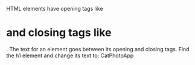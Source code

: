 HTML elements have opening tags like <h1> and closing tags like </h1>. The text for an element goes between its opening and closing tags. Find the h1 element and change its text to:
CatPhotoApp
